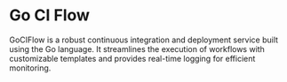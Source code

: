 # Go CI Flow

GoCIFlow is a robust continuous integration and deployment service built using the Go language. It streamlines the execution of workflows with customizable templates and provides real-time logging for efficient monitoring.
